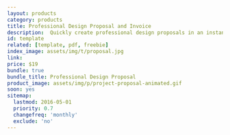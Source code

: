 ```yaml
---
layout: products
category: products
title: Professional Design Proposal and Invoice
description:  Quickly create professional design proposals in an instant. You can save tons of time not having to design your proposals every time. Having a reuseable template will not only help you close clients faster, but make sure that you're proposals are hitting all the points a client needs.
id: template
related: [template, pdf, freebie]
index_image: assets/img/t/proposal.jpg
link:
price: $19
bundle: true
bundle_title: Professional Design Proposal
product_image: assets/img/p/project-proposal-animated.gif
soon: yes
sitemap:
  lastmod: 2016-05-01
  priority: 0.7
  changefreq: 'monthly'
  exclude: 'no'
---
```

